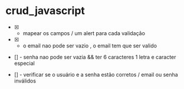 # crud_javascript

- [x] - mapear os campos  / um alert para cada validação 

- [x] - o email nao pode ser vazio , o email tem que ser valido 

- [] - senha nao pode ser vazia && ter 6 caracteres 1 letra e caracter especial

- [] - verificar se o usuário e a senha estão corretos / email ou senha inválidos 
